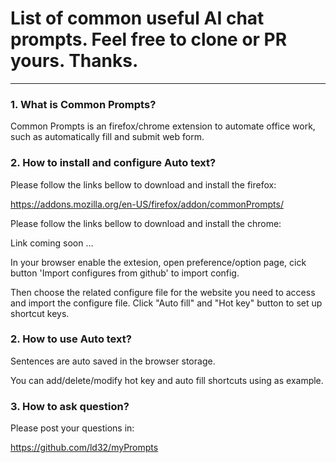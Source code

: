 List of common useful AI chat prompts. Feel free to clone or PR yours. Thanks.<a name="TOP"></a>
===================

- - - - 
### 1. What is Common Prompts? 

   Common Prompts is an firefox/chrome extension to automate office work, such as automatically fill and submit web form.
    
### 2. How to install and configure Auto text?

   Please follow the links bellow to download and install the firefox: 
   
   https://addons.mozilla.org/en-US/firefox/addon/commonPrompts/
   
   Please follow the links bellow to download and install the chrome: 
   
   Link coming soon ...
   
   In your browser enable the extesion, open preference/option page, cick button 'Import configures from github' to import config.

   Then choose the related configure file for the website you need to access and import the configure file. Click "Auto fill" and "Hot key" button to set up shortcut keys.

### 2. How to use Auto text?   
   Sentences are auto saved in the browser storage. 
   
   You can add/delete/modify hot key and auto fill shortcuts using  as example.
   
### 3. How to ask question?
   Please post your questions in:
   
   https://github.com/ld32/myPrompts
   
      

